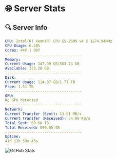 # 🌐 Server Stats
## 🔍 Server Info
```yaml
CPU: Intel(R) Xeon(R) CPU E5-2699 v4 @ 1274.94MHz
CPU Usage: 6.40%
Cores: 44P | 88T
-----------------------------------
Memory:
Current Usage: 147.09 GB/503.74 GB
Available: 353.20 GB
-----------------------------------
Disk:
Current Usage: 114.07 GB/1.71 TB
Free: 1.51 TB
-----------------------------------
GPU:
No GPU detected
-----------------------------------
Network:
Current Transfer (Sent): 13.51 MB/s
Current Transfer (Received): 54.99 KB/s
Total Sent: 69.80 TB
Total Received: 590.55 GB
-----------------------------------
Uptime:
41d 11h 59m 43s
```
![GitHub Stats](https://img.shields.io/badge/Updated-2025-04-18_09:22:32-blue)